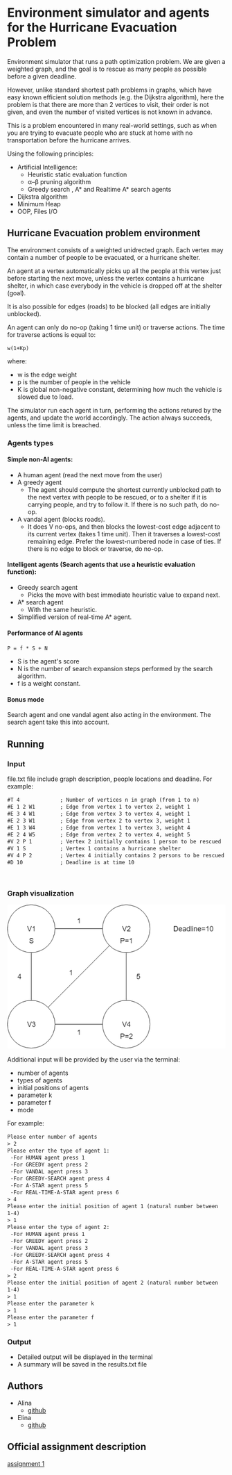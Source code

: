 # Environment simulator and agents for the Hurricane Evacuation Problem

Environment simulator that runs a path optimization problem. We are given a weighted graph, and the goal is to rescue as many people as possible before a given deadline.

However, unlike standard shortest path problems in graphs, which have easy known efficient solution methods (e.g. the Dijkstra algorithm), here the problem is that there are more than 2 vertices to visit, their order is not given, and even the number of visited vertices is not known in advance. 

This is a problem encountered in many real-world settings, such as when you are trying to evacuate people who are stuck at home with no transportation before the hurricane arrives.

Using the following principles:

* Artificial Intelligence:
    * Heuristic static evaluation function
    * α–β pruning algorithm
    * Greedy search , A\*  and Realtime A\*  search agents
* Dijkstra algorithm
* Minimum Heap
* OOP, Files I/O

## Hurricane Evacuation problem environment

The environment consists of a weighted unidrected graph. Each vertex may contain a number of people to be evacuated, or a hurricane shelter.

An agent at a vertex automatically picks up all the people at this vertex just before starting the next move, unless the vertex contains a hurricane shelter, in which case everybody in the vehicle is dropped off at the shelter (goal). 

It is also possible for edges (roads) to be blocked (all edges are initially unblocked).

An agent can only do no-op (taking 1 time unit) or traverse actions. The time for traverse actions is equal to:

    w(1+Kp)

where:
* w is the edge weight
* p is the number of people in the vehicle
* K is global non-negative constant, determining how much the vehicle is slowed due to load.

The simulator run each agent in turn, performing the actions retured by the agents, and update the world accordingly. The action always succeeds, unless the time limit is breached.


### Agents types

#### Simple non-AI agents:

* A human agent (read the next move from the user)
* A greedy agent
    * The agent should compute the shortest currently unblocked path to the next vertex with people to be rescued, or to a shelter if it is carrying people, and try to follow it. If there is no such path, do no-op.
* A vandal agent (blocks roads).
    * It does V no-ops, and then blocks the lowest-cost edge adjacent to its current vertex (takes 1 time unit). Then it traverses a lowest-cost remaining edge. Prefer the lowest-numbered node in case of ties. If there is no edge to block or traverse, do no-op.

#### Intelligent agents (Search agents that use a heuristic evaluation function):

* Greedy search agent
    * Picks the move with best immediate heuristic value to expand next.
*  A\* search agent
    * With the same heuristic.
* Simplified version of real-time A\* agent.

#### Performance of AI agents

    P = f * S + N

* S is the agent's score
* N is the number of search expansion steps performed by the search algorithm.
* f is a weight constant.


#### Bonus mode

Search agent and one vandal agent also acting in the environment. The search agent  take this into account.


## Running
### Input
file.txt file include graph description, people locations and deadline.
For example:

    #T 4             ; Number of vertices n in graph (from 1 to n)
    #E 1 2 W1        ; Edge from vertex 1 to vertex 2, weight 1
    #E 3 4 W1        ; Edge from vertex 3 to vertex 4, weight 1
    #E 2 3 W1        ; Edge from vertex 2 to vertex 3, weight 1
    #E 1 3 W4        ; Edge from vertex 1 to vertex 3, weight 4
    #E 2 4 W5        ; Edge from vertex 2 to vertex 4, weight 5
    #V 2 P 1         ; Vertex 2 initially contains 1 person to be rescued
    #V 1 S           ; Vertex 1 contains a hurricane shelter
    #V 4 P 2         ; Vertex 4 initially contains 2 persons to be rescued
    #D 10            ; Deadline is at time 10
<br>

### Graph visualization

![graph](https://github.com/lina994/AI_Ass1/blob/master/resources/input_example.png?raw=true "graph")
<br>

Additional input will be provided by the user via the terminal:

* number of agents
* types of agents
* initial positions of agents
* parameter k
* parameter f
* mode

For example:

    Please enter number of agents
    > 2
    Please enter the type of agent 1:
     -For HUMAN agent press 1
     -For GREEDY agent press 2
     -For VANDAL agent press 3
     -For GREEDY-SEARCH agent press 4
     -For A-STAR agent press 5
     -For REAL-TIME-A-STAR agent press 6
    > 4
    Please enter the initial position of agent 1 (natural number between 1-4)
    > 1
    Please enter the type of agent 2:
     -For HUMAN agent press 1
     -For GREEDY agent press 2
     -For VANDAL agent press 3
     -For GREEDY-SEARCH agent press 4
     -For A-STAR agent press 5
     -For REAL-TIME-A-STAR agent press 6
    > 2
    Please enter the initial position of agent 2 (natural number between 1-4)
    > 1
    Please enter the parameter k
    > 1
    Please enter the parameter f
    > 1

### Output

* Detailed output will be displayed in the terminal
* A summary will be saved in the results.txt  file


## Authors

* Alina
    * [github](https://github.com/lina994 "github")
* Elina
    * [github](https://github.com/ElinaS21 "github")


## Official assignment description
[assignment 1](https://www.cs.bgu.ac.il/~shimony/AI2019/AIass1.html "assignment description")





